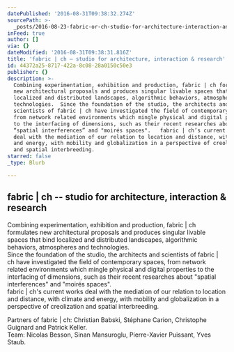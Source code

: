 ```yaml
---
datePublished: '2016-08-31T09:38:32.274Z'
sourcePath: >-
  _posts/2016-08-23-fabric-or-ch-studio-for-architecture-interaction-and-researc.md
inFeed: true
author: []
via: {}
dateModified: '2016-08-31T09:38:31.816Z'
title: 'fabric | ch – studio for architecture, interaction & research'
id: 44372a25-8717-422a-8c08-28a0150c50e3
publisher: {}
description: >-
  Combining experimentation, exhibition and production, fabric | ch formulates
  new architectural proposals and produces singular livable spaces that bind
  localized and distributed landscapes, algorithmic behaviors, atmospheres and
  technologies.  Since the foundation of the studio, the architects and
  scientists of fabric | ch have investigated the field of contemporary spaces,
  from network related environments which mingle physical and digital properties
  to the interfacing of dimensions, such as their recent researches about
  “spatial interferences” and "moirés spaces".   fabric | ch’s current works
  deal with the mediation of our relation to location and distance, with climate
  and energy, with mobility and globalization in a perspective of creolization
  and spatial interbreeding.
starred: false
_type: Blurb

---
```

## **fabric | ch -- studio for architecture, interaction & research**

Combining experimentation, exhibition and production, fabric | ch formulates new architectural proposals and produces singular livable spaces that bind localized and distributed landscapes, algorithmic behaviors, atmospheres and technologies.  
Since the foundation of the studio, the architects and scientists of fabric | ch have investigated the field of contemporary spaces, from network related environments which mingle physical and digital properties to the interfacing of dimensions, such as their recent researches about "spatial interferences" and "moirés spaces".   
fabric | ch's current works deal with the mediation of our relation to location and distance, with climate and energy, with mobility and globalization in a perspective of creolization and spatial interbreeding.

Partners of fabric | ch: Christian Babski, Stéphane Carion, Christophe Guignard and Patrick Keller.   
Team: Nicolas Besson, Sinan Mansuroglu, Pierre-Xavier Puissant, Yves Staub.